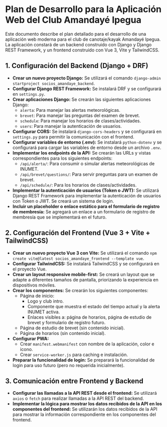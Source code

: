# Plan de Desarrollo para la Aplicación Web del Club Amandayé Ipegua

Este documento describe el plan detallado para el desarrollo de una aplicación web moderna para el club de canotaje/kayak Amandayé Ipegua. La aplicación constará de un backend construido con Django y Django REST Framework, y un frontend construido con Vue 3, Vite y TailwindCSS.

## 1. Configuración del Backend (Django + DRF)

*   **Crear un nuevo proyecto Django:** Se utilizará el comando `django-admin startproject socios_amandaye_backend`.
*   **Configurar Django REST Framework:** Se instalará DRF y se configurará en `settings.py`.
*   **Crear aplicaciones Django:** Se crearán las siguientes aplicaciones Django:
    *   `alerta`: Para manejar las alertas meteorológicas.
    *   `brevet`: Para manejar las preguntas del examen de brevet.
    *   `schedule`: Para manejar los horarios de clases/actividades.
    *   `users`: Para manejar la autenticación de usuarios.
*   **Configurar CORS:** Se instalará `django-cors-headers` y se configurará en `settings.py` para permitir la comunicación con el frontend.
*   **Configurar variables de entorno (.env):** Se instalará `python-dotenv` y se configurará para cargar las variables de entorno desde un archivo `.env`.
*   **Implementar los endpoints de la API:** Se crearán las URLs y vistas correspondientes para los siguientes endpoints:
    *   `/api/alerta/`: Para consumir o simular alertas meteorológicas de INUMET.
    *   `/api/brevet/questions/`: Para servir preguntas para un examen de brevet.
    *   `/api/schedule/`: Para los horarios de clases/actividades.
*   **Implementar la autenticación de usuarios (Token o JWT):** Se utilizará Django REST Framework para implementar la autenticación de usuarios con Token o JWT. Se creará un sistema de login.
*   **Incluir un placeholder o enlace estático para el formulario de registro de membresía:** Se agregará un enlace a un formulario de registro de membresía que se implementará en el futuro.

## 2. Configuración del Frontend (Vue 3 + Vite + TailwindCSS)

*   **Crear un nuevo proyecto Vue 3 con Vite:** Se utilizará el comando `npm create vite@latest socios_amandaye_frontend --template vue`.
*   **Configurar TailwindCSS:** Se instalará TailwindCSS y se configurará en el proyecto Vue.
*   **Crear un layout responsive mobile-first:** Se creará un layout que se adapte a diferentes tamaños de pantalla, priorizando la experiencia en dispositivos móviles.
*   **Crear los componentes:** Se crearán los siguientes componentes:
    *   Página de inicio:
        *   Logo y club intro.
        *   Componente que muestra el estado del tiempo actual y la alerta INUMET activa.
        *   Enlaces visibles a: página de horarios, página de estudio de brevet y formulario de registro futuro.
    *   Página de estudio de brevet (sin contenido inicial).
    *   Página de horarios (sin contenido inicial).
*   **Configurar PWA:**
    *   Crear `manifest.webmanifest` con nombre de la aplicación, color e icono.
    *   Crear `service-worker.js` para caching e instalación.
*   **Preparar la funcionalidad de login:** Se preparará la funcionalidad de login para uso futuro (pero no requerida inicialmente).

## 3. Comunicación entre Frontend y Backend

*   **Configurar las llamadas a la API REST desde el frontend:** Se utilizará `axios` o `fetch` para realizar llamadas a la API REST del backend.
*   **Implementar la lógica para mostrar los datos recibidos de la API en los componentes del frontend:** Se utilizarán los datos recibidos de la API para mostrar la información correspondiente en los componentes del frontend.